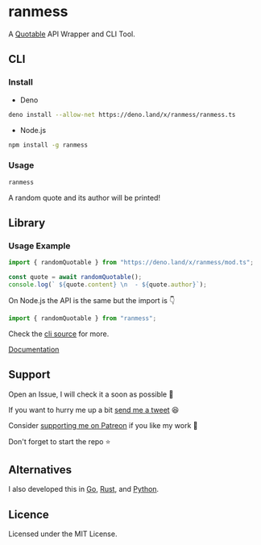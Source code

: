 # ranmess

A [Quotable](https://github.com/lukePeavey/quotable) API Wrapper and CLI Tool.

## CLI

### Install

- Deno

```sh
deno install --allow-net https://deno.land/x/ranmess/ranmess.ts
```

- Node.js

```sh
npm install -g ranmess
```

### Usage

```sh
ranmess
```

A random quote and its author will be printed!

## Library

### Usage Example

```typescript
import { randomQuotable } from "https://deno.land/x/ranmess/mod.ts";

const quote = await randomQuotable();
console.log(` ${quote.content} \n  - ${quote.author}`);
```

On Node.js the API is the same but the import is 👇

```typescript
import { randomQuotable } from "ranmess";
```

Check the [cli source](./ranmess.ts) for more.

[Documentation](https://doc.deno.land/https://deno.land/x/ranmess/mod.ts)

## Support

Open an Issue, I will check it a soon as possible 👀

If you want to hurry me up a bit
[send me a tweet](https://twitter.com/intent/tweet?text=%40UltiRequiem%20) 😆

Consider [supporting me on Patreon](https://patreon.com/UltiRequiem) if you like
my work 🚀

Don't forget to start the repo ⭐

## Alternatives

I also developed this in [Go](https://github.com/UltiRequiem/quotable),
[Rust](https://github.com/UltiRequiem/ruquotes), and
[Python](https://github.com/UltiRequiem/quoteran).

## Licence

Licensed under the MIT License.
